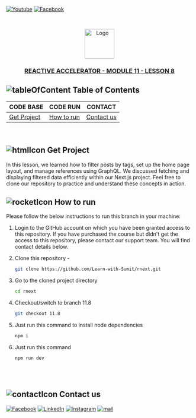 [![Youtube][youtube-shield]][youtube-url]
[![Facebook][facebook-shield]][facebook-group-url]

<!-- PROJECT LOGO -->
<br />
 <p align="center">
    <img src="https://avatars.githubusercontent.com/u/73503432?v=4" alt="Logo" width="80" height="80" />
    <h3 align="center "><a href="https://learnwithsumit.com/rnext/courses/rnext/reactive-accelerator-course-intro" target="_blank" >REACTIVE ACCELERATOR - MODULE 11 - LESSON 8</a></h3>
</p>

<!-- TABLE OF CONTENTS -->

## ![tableOfContent][tableofcontent-shield] Table of Contents

| CODE BASE                    | CODE RUN                   | CONTACT                    |
| ---------------------------- | -------------------------- | -------------------------- |
| [Get Project](#-get-project) | [How to run](#-how-to-run) | [Contact us](#-contact-us) |

<br>

<!-- GET HTML TEMPLATE -->

## ![htmlIcon][htmlicon-shield] Get Project

In this lesson, we learned how to filter posts by tags, set up the home page layout, and manage references using GraphQL. We discussed fetching and displaying filtered data efficiently within our Next.js project. Feel free to clone our repository to practice and understand these concepts in action.

<!-- HOW TO RUN -->

## ![rocketIcon][rocketicon-shield] How to run

Please follow the below instructions to run this branch in your machine:

1. Login to the GitHub account on which you have been granted access to this repository. If you have purchased the course but didn't get the access to this repository, please contact our support team. You will find contact details below.

2. Clone this repository -
   ```sh
   git clone https://github.com/Learn-with-Sumit/rnext.git
   ```
3. Go to the cloned project directory
   ```sh
   cd rnext
   ```
4. Checkout/switch to branch 11.8
   ```sh
   git checkout 11.8
   ```
5. Just run this command to install node dependencies
   ```sh
   npm i
   ```
6. Just run this command
   ```sh
   npm run dev
   ```

<br>

<br/>
<!-- CONTACT  -->

## ![contactIcon][contacticon-shield] Contact us

[![Facebook][facebook-shield]][facebook-url]
[![LinkedIn][linkedin-shield]][linkedin-url]
[![Instagram][instagram-shield]][instagram-url]
[![mail][mail-shield]][mail-url]

<!-- MARKDOWN LINKS & IMAGES -->

[youtube-shield]: https://img.shields.io/badge/-Youtube-black.svg?style=flat-square&logo=youtube&color=555&logoColor=white
[youtube-url]: https://youtube.com/LearnwithSumit
[facebook-shield]: https://img.shields.io/badge/-Facebook-black.svg?style=flat-square&logo=facebook&color=555&logoColor=white
[facebook-url]: https://facebook.com/letslearnwithsumit
[facebook-group-url]: https://facebook.com/groups/learnwithsumit
[instagram-shield]: https://img.shields.io/badge/-Instagram-black.svg?style=flat-square&logo=instagram&color=555&logoColor=white
[instagram-url]: https://instagram.com/learnwithsumit
[linkedin-shield]: https://img.shields.io/badge/-LinkedIn-black.svg?style=flat-square&logo=linkedin&colorB=555
[linkedin-url]: https://linkedin.com/company/learnwithsumit
[thumbnail-shield]: https://i.ibb.co/d6hxnvd/Screenshot-50.png
[mail-shield]: https://img.shields.io/badge/%F0%9F%93%A7%20Email-support%40learnwithsumit.com-lightgray
[mail-url]: mailto:support@learnwithsumit.com
[tableofcontent-shield]: https://img.icons8.com/external-flatart-icons-flat-flatarticons/28/undefined/external-direction-business-and-teamwork-flatart-icons-flat-flatarticons.png
[htmlicon-shield]: https://img.icons8.com/external-flaticons-flat-flat-icons/28/undefined/external-html-computer-programming-flaticons-flat-flat-icons.png
[rocketicon-shield]: https://img.icons8.com/?size=24&id=bY5t0noHcfXn&format=png
[contacticon-shield]: https://img.icons8.com/external-flaticons-lineal-color-flat-icons/28/undefined/external-support-communication-media-flaticons-lineal-color-flat-icons.png
